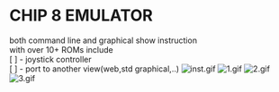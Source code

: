 # CHIP 8 EMULATOR   
both command line and graphical show instruction     
with over 10+ ROMs include  
 [ ] - joystick controller   
 [ ] - port to another view(web,std graphical,..)
![inst.gif](inst.gif)
![1.gif](1.gif)
![2.gif](2.gif)
![3.gif](3.gif)